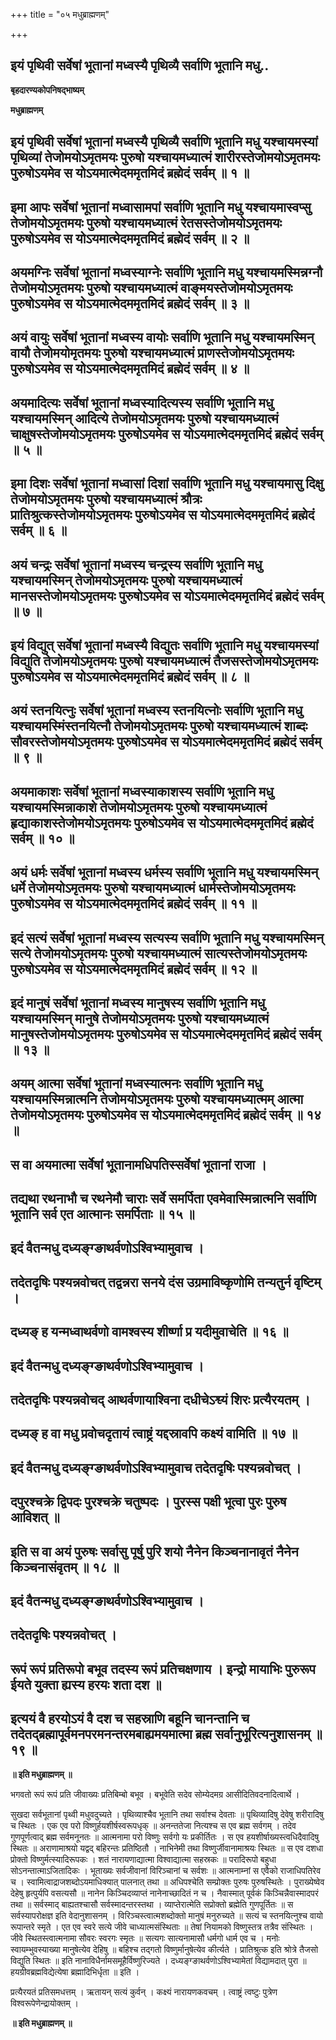 +++
title = "०५ मधुब्राह्मणम्"

+++


## इयं पृथिवी सर्वेषां भूतानां मध्वस्यै पृथिव्यै सर्वाणि भूतानि मधु..

**बृहदारण्यकोपनिषद्भाष्यम्**

**मधुब्राह्मणम्**

## इयं पृथिवी सर्वेषां भूतानां मध्वस्यै पृथिव्यै सर्वाणि भूतानि मधु यश्चायमस्यां पृथिव्यां तेजोमयोऽमृतमयः पुरुषो यश्चायमध्यात्मं शारीरस्तेजोमयोऽमृतमयः पुरुषोऽयमेव स योऽयमात्मेदममृतमिदं ब्रह्मेदं सर्वम् ॥ १ ॥

## इमा आपः सर्वेषां भूतानां मध्वासामपां सर्वाणि भूतानि मधु यश्चायमास्वप्सु तेजोमयोऽमृतमयः पुरुषो यश्चायमध्यात्मं रेतसस्तेजोमयोऽमृतमयः पुरुषोऽयमेव स योऽयमात्मेदममृतमिदं ब्रह्मेदं सर्वम् ॥ २ ॥

## अयमग्निः सर्वेषां भूतानां मध्वस्याग्नेः सर्वाणि भूतानि मधु यश्चायमस्मिन्नग्नौ तेजोमयोऽमृतमयः पुरुषो यश्चायमध्यात्मं वाङ्मयस्तेजोमयोऽमृतमयः पुरुषोऽयमेव स योऽयमात्मेदममृतमिदं ब्रह्मेदं सर्वम् ॥ ३ ॥

## अयं वायुः सर्वेषां भूतानां मध्वस्य वायोः सर्वाणि भूतानि मधु यश्चायमस्मिन् वायौ तेजोमयोमृतमयः पुरुषो यश्चायमध्यात्मं प्राणस्तेजोमयोऽमृतमयः पुरुषोऽयमेव स योऽयमात्मेदममृतमिदं ब्रह्मेदं सर्वम् ॥ ४ ॥

## अयमादित्यः सर्वेषां भूतानां मध्वस्यादित्यस्य सर्वाणि भूतानि मधु यश्चायमस्मिन् आदित्ये तेजोमयोऽमृतमयः पुरुषो यश्चायमध्यात्मं चाक्षुषस्तेजोमयोऽमृतमयः पुरुषोऽयमेव स योऽयमात्मेदममृतमिदं ब्रह्मेदं सर्वम् ॥ ५ ॥

## इमा दिशः सर्वेषां भूतानां मध्वासां दिशां सर्वाणि भूतानि मधु यश्चायमासु दिक्षु तेजोमयोऽमृतमयः पुरुषो यश्चायमध्यात्मं श्रौत्रः प्रातिश्रुत्कस्तेजोमयोऽमृतमयः पुरुषोऽयमेव स योऽयमात्मेदममृतमिदं ब्रह्मेदं सर्वम् ॥ ६ ॥

## अयं चन्द्रः सर्वेषां भूतानां मध्वस्य चन्द्रस्य सर्वाणि भूतानि मधु यश्चायमस्मिन् तेजोमयोऽमृतमयः पुरुषो यश्चायमध्यात्मं मानसस्तेजोमयोऽमृतमयः पुरुषोऽयमेव स योऽयमात्मेदममृतमिदं ब्रह्मेदं सर्वम् ॥ ७ ॥

## इयं विद्युत् सर्वेषां भूतानां मध्वस्यै विद्युतः सर्वाणि भूतानि मधु यश्चायमस्यां विद्युति तेजोमयोऽमृतमयः पुरुषो यश्चायमध्यात्मं तैजसस्तेजोमयोऽमृतमयः पुरुषोऽयमेव स योऽयमात्मेदममृतमिदं ब्रह्मेदं सर्वम् ॥ ८ ॥

## अयं स्तनयित्नुः सर्वेषां भूतानां मध्वस्य स्तनयित्नोः सर्वाणि भूतानि मधु यश्चायमस्मिंस्तनयित्नौ तेजोमयोऽमृतमयः पुरुषो यश्चायमध्यात्मं शाब्दः सौवरस्तेजोमयोऽमृतमयः पुरुषोऽयमेव स योऽयमात्मेदममृतमिदं ब्रह्मेदं सर्वम् ॥ ९ ॥

## अयमाकाशः सर्वेषां भूतानां मध्वस्याकाशस्य सर्वाणि भूतानि मधु यश्चायमस्मिन्नाकाशे तेजोमयोऽमृतमयः पुरुषो यश्चायमध्यात्मं हृद्याकाशस्तेजोमयोऽमृतमयः पुरुषोऽयमेव स योऽयमात्मेदममृतमिदं ब्रह्मेदं सर्वम् ॥ १० ॥

## अयं धर्मः सर्वेषां भूतानां मध्वस्य धर्मस्य सर्वाणि भूतानि मधु यश्चायमस्मिन् धर्मे तेजोमयोऽमृतमयः पुरुषो यश्चायमध्यात्मं धार्मस्तेजोमयोऽमृतमयः पुरुषोऽयमेव स योऽयमात्मेदममृतमिदं ब्रह्मेदं सर्वम् ॥ ११ ॥

## इदं सत्यं सर्वेषां भूतानां मध्वस्य सत्यस्य सर्वाणि भूतानि मधु यश्चायमस्मिन् सत्ये तेजोमयोऽमृतमयः पुरुषो यश्चायमध्यात्मं सात्यस्तेजोमयोऽमृतमयः पुरुषोऽयमेव स योऽयमात्मेदममृतमिदं ब्रह्मेदं सर्वम् ॥ १२ ॥

## इदं मानुषं सर्वेषां भूतानां मध्वस्य मानुषस्य सर्वाणि भूतानि मधु यश्चायमस्मिन् मानुषे तेजोमयोऽमृतमयः पुरुषो यश्चायमध्यात्मं मानुषस्तेजोमयोऽमृतमयः पुरुषोऽयमेव स योऽयमात्मेदममृतमिदं ब्रह्मेदं सर्वम् ॥ १३ ॥

## अयम् आत्मा सर्वेषां भूतानां मध्वस्यात्मनः सर्वाणि भूतानि मधु यश्चायमस्मिन्नात्मनि तेजोमयोऽमृतमयः पुरुषो यश्चायमध्यात्मम् आत्मा तेजोमयोऽमृतमयः पुरुषोऽयमेव स योऽयमात्मेदममृतमिदं ब्रह्मेदं सर्वम् ॥ १४ ॥

## स वा अयमात्मा सर्वेषां भूतानामधिपतिस्सर्वेषां भूतानां राजा ।

## तद्यथा रथनाभौ च रथनेमौ चाराः सर्वे समर्पिता एवमेवास्मिन्नात्मनि सर्वाणि भूतानि सर्व एत आत्मानः समर्पिताः ॥ १५ ॥

## इदं वैतन्मधु दध्यङ्ग्ङाथर्वणोऽश्विभ्यामुवाच ।

## तदेतदृषिः पश्यन्नवोचत् तद्वन्नरा सनये दंस उग्रमाविष्कृणोमि तन्यतुर्न वृष्टिम् ।

## दध्यङ् ह यन्मध्वाथर्वणो वामश्वस्य शीर्ष्णा प्र यदीमुवाचेति ॥ १६ ॥

## इदं वैतन्मधु दध्यङ्ग्ङाथर्वणोऽश्विभ्यामुवाच ।

## तदेतदृषिः पश्यन्नवोचद् आथर्वणायाश्विना दधीचेऽश्व्यं शिरः प्रत्यैरयतम् ।

## दध्यङ् ह वा मधु प्रवोचदृतायं त्वाष्ट्रं यद्दस्रावपि कक्ष्यं वामिति ॥ १७ ॥

## इदं वैतन्मधु दध्यङ्ग्ङाथर्वणोऽश्विभ्यामुवाच तदेतदृषिः पश्यन्नवोचत् ।

## दपुरश्चक्रे द्विपदः पुरश्चक्रे चतुष्पदः । पुरस्स पक्षी भूत्वा पुरः पुरुष आविशत् ॥

## इति स वा अयं पुरुषः सर्वासु पूर्षु पुरि शयो नैनेन किञ्चनानावृतं नैनेन किञ्चनासंवृतम् ॥ १८ ॥

## इदं वैतन्मधु दध्यङ्ग्ङाथर्वणोऽश्विभ्यामुवाच ।

## तदेतदृषिः पश्यन्नवोचत् ।

## रूपं रूपं प्रतिरूपो बभूव तदस्य रूपं प्रतिचक्षणाय । इन्द्रो मायाभिः पुरुरूप ईयते युक्ता ह्यस्य हरयः शता दश ॥

## इत्ययं वै हरयोऽयं वै दश च सहस्राणि बहूनि चानन्तानि च तदेतद्ब्रह्मापूर्वमनपरमनन्तरमबाह्यमयमात्मा ब्रह्म सर्वानुभूरित्यनुशासनम् ॥ १९ ॥

**॥ इति मधुब्राह्मणम् ॥**

भगवतो रूपं रूपं प्रति जीवाख्यः प्रतिबिम्बो बभूव । बभूवेति सदेव सोम्येदमग्र आसीदितिवदनादित्वार्थे ।

सुखदा सर्वभूतानां पृथ्वी मधुवदुच्यते । पृथिव्याश्चैव भूतानि तथा सर्वाश्च देवताः ॥ पृथिव्यादिषु देवेषु शरीरादिषु च स्थितः । एक एव परो विष्णुर्हयशीर्षस्वरूपधृक् ॥ अनन्ततेजा नित्यश्च स एव ब्रह्म सर्वगम् । तदेव गुणपूर्णत्वाद् ब्रह्म सर्वमनूनतः ॥ आत्मनामा परो विष्णुः सर्वगो यः प्रकीर्तितः । स एव हयशीर्षाख्यस्त्वधिदैवादिषु स्थितः ॥ अराणामाश्रयो यद्वद् बहिरन्तः प्रतिष्ठितौ । नाभिनेमी तथा विष्णुर्जीवानामाश्रयः स्थितः ॥ स एव दशधा प्रोक्तो विष्णुर्मत्स्यादिरूपकः । शतं नारायणाद्यात्मा विश्वाद्यात्मा सहस्रकः ॥ परादिरूपो बहुधा सोऽनन्तात्माऽजितादिकः । भूताख्यः सर्वजीवानां विरिञ्चानां च सर्वशः ॥ आत्मनाम्नां स एवैको राजाधिपतिरेव च । स्वामित्वाद्राजशब्दोऽयमाधिक्यात् पालनात् तथा ॥ अधिपश्चेति सम्प्रोक्तः पुरुषः पुरुषस्थितेः । पुराख्येष्वेव देहेषु हृत्पुर्यपि वसत्यसौ ॥ नानेन किञ्चिदव्याप्तं नानेनाच्छादितं न च । नैवास्मात् पूर्वकं किञ्चिन्नैवास्मादपरं तथा ॥ सर्वस्माद् बाह्यतश्चासौ सर्वस्मादन्तरस्तथा । व्याप्तेरात्मेति सप्रोक्तो ब्रह्मेति गुणपूर्तितः ॥ स सर्वस्यापरोक्षज्ञ इति वेदानुशासनम् । विरिञ्चस्त्वात्मशब्दोक्तो मानुषं मनुरुच्यते ॥ सत्यं च स्तनयित्नुश्च वायो रूपान्तरे स्मृते । एत एव स्वरे सत्ये जीवे चाध्यात्मसंस्थिताः ॥ तेषां नियामको विष्णुस्तत्र तत्रैव संस्थितः । जीवे स्थितस्त्वात्मनामा सौवरः स्वरगः स्मृतः ॥ सत्यगः सात्यनामासौ धर्मगो धार्म एव च । मनोः स्वायम्भुवस्याख्या मानुषेत्येव देहिषु ॥ बहिश्च तद्गतो विष्णुर्मानुषेत्येव कीर्त्यते । प्रातिश्रुत्क इति श्रोत्रे तैजसो विद्युति स्थितः ॥ इति नानाविधैर्नामसमूहैर्विष्णुरिज्यते । दध्यङ्ग्ङाथर्वणोऽश्विभ्यामेतां विद्यामदात् पुरा ॥ हयग्रीवब्रह्मविद्येत्येषा ब्रह्मादिभिर्धृता ॥ इति ।

प्रत्यैरयतं प्रतिसमधत्तम् । ऋतायन् सत्यं कुर्वन् । कक्ष्यं नारायणकवचम् । त्वाष्ट्रं त्वष्टुः पुत्रेण विश्वरूपेणेन्द्रायोक्तम् ।

**॥ इति मधुब्राह्मणम् ॥**

